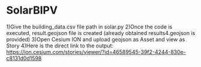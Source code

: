 # SolarBIPV

1)Give the building_data.csv file path in solar.py
2)Once the code is executed, result.geojson file is created (already obtained results4.geojson is provided)
3)Open Cesium ION and upload geojson as Asset and view as Story
4)Here is the direct link to the output:
https://ion.cesium.com/stories/viewer/?id=46589545-39f2-4244-830e-c8131d0d1598
